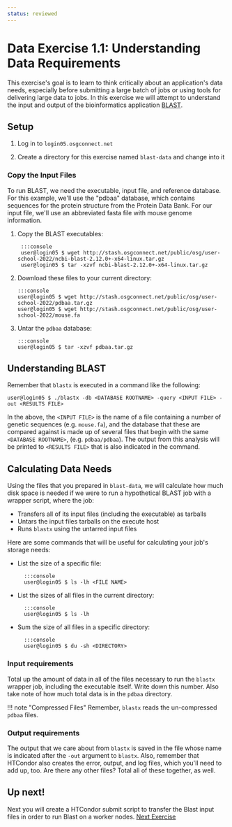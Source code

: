 ```yaml
---
status: reviewed
---
```


Data Exercise 1.1: Understanding Data Requirements
===============================

This exercise's goal is to learn to think critically about an application's data needs, especially before submitting a
large batch of jobs or using tools for delivering large data to jobs.
In this exercise we will attempt to understand the input and output of the bioinformatics application
[BLAST](http://blast.ncbi.nlm.nih.gov/).

Setup
-----

1. Log in to `login05.osgconnect.net`

2. Create a directory for this exercise named `blast-data` and change into it

### Copy the Input Files ###

To run BLAST, we need the executable, input file, and reference database.
For this example, we'll use the "pdbaa" database, which contains sequences for the protein structure from the Protein
Data Bank.
For our input file, we'll use an abbreviated fasta file with mouse genome information.

1. Copy the BLAST executables:

        :::console
        user@login05 $ wget http://stash.osgconnect.net/public/osg/user-school-2022/ncbi-blast-2.12.0+-x64-linux.tar.gz
        user@login05 $ tar -xzvf ncbi-blast-2.12.0+-x64-linux.tar.gz

1.  Download these files to your current directory:

        :::console
        user@login05 $ wget http://stash.osgconnect.net/public/osg/user-school-2022/pdbaa.tar.gz
        user@login05 $ wget http://stash.osgconnect.net/public/osg/user-school-2022/mouse.fa

1.  Untar the `pdbaa` database:

        :::console
        user@login05 $ tar -xzvf pdbaa.tar.gz

Understanding BLAST
-------------------

Remember that `blastx` is executed in a command like the following:

``` console
user@login05 $ ./blastx -db <DATABASE ROOTNAME> -query <INPUT FILE> -out <RESULTS FILE>
```

In the above, the `<INPUT FILE>` is the name of a file containing a number of genetic sequences (e.g. `mouse.fa`), and
the database that these are compared against is made up of several files that begin with the same `<DATABASE ROOTNAME>`,
(e.g. `pdbaa/pdbaa`).
The output from this analysis will be printed to `<RESULTS FILE>` that is also indicated in the command.

Calculating Data Needs
----------------------

Using the files that you prepared in `blast-data`, we will calculate how much disk space is needed if we were to
run a hypothetical BLAST job with a wrapper script, where the job:

- Transfers all of its input files (including the executable) as tarballs
- Untars the input files tarballs on the execute host
- Runs `blastx` using the untarred input files

Here are some commands that will be useful for calculating your job's storage needs:

- List the size of a specific file:

        :::console
        user@login05 $ ls -lh <FILE NAME>

- List the sizes of all files in the current directory:

        :::console
        user@login05 $ ls -lh

- Sum the size of all files in a specific directory:

        :::console
        user@login05 $ du -sh <DIRECTORY>

### Input requirements

Total up the amount of data in all of the files necessary to run the `blastx` wrapper job, including the executable itself.
Write down this number.
Also take note of how much total data is in the `pdbaa` directory.

!!! note "Compressed Files"
    Remember, `blastx` reads the un-compressed `pdbaa` files.

### Output requirements

The output that we care about from `blastx` is saved in the file whose name is indicated after the `-out` argument to
`blastx`.
Also, remember that HTCondor also creates the error, output, and log files, which you'll need to add up, too.
Are there any other files?
Total all of these together, as well.

<!--
#removed for 2020 Virtual school since (I assume) we won't have a group discussion forum 
Talk about this as a group!
---------------------------

Once you have completed the above tasks, we'll talk about the totals as a group.

-   How much disk space is required on the submit server for one blastx run with the input files you used before?
    (Input data)
-   How much disk space is required on the worker node? (uncompressed + output data)
-   How *many* files are needed and created for each run? (Output data)
-   How much total disk space would be necessary on the submit server to run 10 jobs?
    (remember that some of the files will be shared by all 10 jobs, and will not be multiplied)

Answers
-------

- Submit server: Only compressed files needed.  Don't need uncompressed on submit server node.
    - pdbaa.tar.gz: 22MB
    - blastx.tar.gz: 14MB
    - mouse.fa.tar.gz: 104K
    - Total: ~36MB
- Worker Node: Compressed files + uncompressed files
    - pdbaa: 97MB
    - blastx: 39MB
    - mouse.fa: 389KB
    - results: 11MB
    - stdout: 0
    - stderr: 0
    - Compressed files: ~36MB
    - Total: ~183MB
- How many files are needed and created for each run?
    - files in pdbaa: 12
    - blastx: 1
    - mouse.fa: 1
    - results: 1
    - stdout + stderr = 2
    - total: 17
- Submit server with 10 jobs
    - Only need multiple queries, because that is what is different.
    - so pdbaa (22MB) + blastx (14MB) + 10 * mouse.fa (104k) = ~37MB

-->

<!--
## Removed 2019, not sure how users are supposed to reasonably get this info
-   Assuming that each file is read completely by BLAST, and since you know how long blastx runs (time it):
    -   At what rate are files read in?
    -   How many MB/s?
- Rates:
    - my run, and this can vary: 198 seconds
    - 17 / 198 = 0.086 files per second (low)
    - 149 / 198 = 0.75 MBs per second


-->

Up next!
--------

Next you will create a HTCondor submit script to transfer the Blast input files in order to run Blast on a worker nodes.
[Next Exercise](../part1-ex2-file-transfer)
